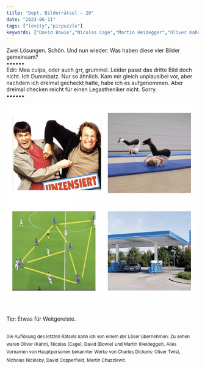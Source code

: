 ```yaml
---
title: "Dept. Bilderrätsel – 20"
date: "2023-06-11"
tags: ["levity","picpuzzle"]
keywords: ["David Bowie","Nicolas Cage","Martin Heidegger","Oliver Kahn","Jim Carrey"]
---
```

Zwei Lösungen. Schön. Und nun wieder: Was haben diese vier Bilder gemeinsam?
<br/>
••••••
<br/>
Edit: Mea culpa, oder auch grr, grummel. Leider passt das dritte Bild doch nicht. Ich Dummbatz. Nur so ähnlich. Kam mir gleich unplausibel vor, aber nachdem ich dreimal gecheckt hatte, habe ich es aufgenommen. Aber dreimal checken reicht für einen Legastheniker nicht. Sorry.
<br/>
••••••
<br/>

<img  src="/assets/img/picpuzzle20.webp" alt="Bilderrätsel20 ">

<br/>
<br/>
<br/>

Tip: Etwas für Weitgereiste.
<br/>
<br/>

<sup>Die Auflösung des letzten Rätsels kann ich von einem der Löser übernehmen: Zu sehen waren Oliver (Kahn), Nicolas (Cage), David (Bowie) und Martin (Heidegger).
Alles Vornamen von Hauptpersonen bekannter Werke von Charles Dickens: Oliver Twist, Nicholas Nickleby, David Copperfield, Martin Chuzzlewit.
<sup>